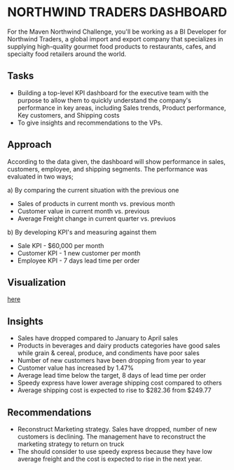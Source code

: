 # NORTHWIND TRADERS DASHBOARD
For the Maven Northwind Challenge, you'll be working as a BI Developer for Northwind Traders, a global import and export company that specializes in supplying high-quality gourmet food products to restaurants, cafes, and specialty food retailers around the world.

## Tasks
* Building a top-level KPI dashboard for the executive team with the purpose to allow them to quickly understand the company's performance in key areas, including Sales trends, Product performance, Key customers, and Shipping costs
* To give insights and recommendations to the VPs.

## Approach
According to the data given, the dashboard will show performance in sales, customers, employee, and shipping segments. The performance was evaluated in two ways;

a) By comparing the current situation with the previous one
* Sales of products in current month vs. previous month
* Customer value in current month vs. previous
* Average Freight change in current quarter vs. previuos 

b) By developing KPI's and measuring against them    
* Sale KPI - $60,000 per month
* Customer KPI - 1 new customer per month
* Employee KPI - 7 days lead time per order

## Visualization
[here](https://app.powerbi.com/view?r=eyJrIjoiOTIyNGI4NTMtZjYxZS00ZDMxLWIwNjYtM2MzNmM4MGRlYjkyIiwidCI6Ijc5M2EyYzE5LTY4N2ItNGJmOS05ZTBlLWJkOTU3YmE3ZDgxMyJ9)

## Insights
* Sales have dropped compared to January to April sales
* Products in beverages and dairy products categories have good sales while grain & cereal, produce, and condiments have poor sales
* Number of new customers have been dropping from year to year
* Customer value has increased by 1.47%
* Average lead time below the target, 8 days of lead time per order
* Speedy express have lower average shipping cost compared to others
* Average shipping cost is expected to rise to $282.36 from $249.77

## Recommendations
* Reconstruct Marketing strategy. Sales have dropped, number of new customers is declining. The management have to reconstruct the marketing strategy to return on truck
* The should consider to use speedy express because they have low average freight and the cost is expected to rise in the next year.
